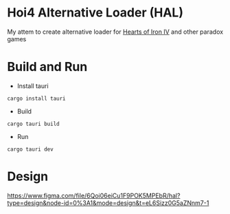 # **H**oi4 **A**lternative **L**oader (HAL)
My attem to create alternative loader for [Hearts of Iron IV](https://store.steampowered.com/app/394360/Hearts_of_Iron_IV/) and other paradox games

# Build and Run

* Install tauri
```
cargo install tauri
```
* Build
```
cargo tauri build
```
* Run
```
cargo tauri dev
```

# Design
https://www.figma.com/file/6Qoi06eiCu1F9POK5MPEbR/hal?type=design&node-id=0%3A1&mode=design&t=eL6Sizz0G5aZNnm7-1
